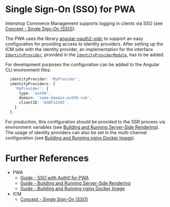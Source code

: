 <!--
kb_concepts
kb_pwa
kb_everyone
kb_sync_latest_only
-->

# Single Sign-On (SSO) for PWA

Intershop Commerce Management supports logging in clients via SSO (see [Concept - Single Sign-On (SSO)][kb-concept-sso]).

The PWA uses the library [angular-oauth2-oidc](https://github.com/manfredsteyer/angular-oauth2-oidc#readme) to support an easy configuration for providing access to identity providers.
After setting up the ICM side with the identity provider, an implementation for the interface [`IdentityProvider`](../../src/app/core/identity-provider/identity-provider.interface.ts), provided in the [`IdentityProviderModule`](../../src/app/core/identity-provider.module.ts), has to be added.

For development purposes the configuration can be added to the Angular CLI environment files:

```typescript
  identityProvider: 'MyProvider',
  identityProviders: {
    'MyProvider': {
      type: 'auth0',
      domain: 'some-domain.auth0.com',
      clientID: 'ASDF12345',
    }
  },
```

For production, this configuration should be provided to the SSR process via environment variables (see [Building and Running Server-Side Rendering][ssr-startup]).
The usage of identity providers can also be set in the multi-channel configuration (see [Building and Running nginx Docker Image][nginx-startup]).

# Further References

- PWA
  - [Guide - SSO with Auth0 for PWA](../guides/sso-auth0.md)
  - [Guide - Building and Running Server-Side Rendering][ssr-startup]
  - [Guide - Building and Running nginx Docker Image][nginx-startup]
- ICM
  - [Concept - Single Sign-On (SSO)][kb-concept-sso]

[kb-concept-sso]: https://support.intershop.com/kb/index.php/Display/29A407
[ssr-startup]: ../guides/ssr-startup.md
[nginx-startup]: ../guides/nginx-startup.md
